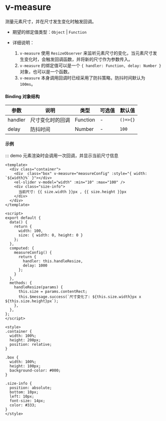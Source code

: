 # v-measure

测量元素尺寸，并在尺寸发生变化时触发回调。

- 期望的绑定值类型：`Object` | `Function`

- 详细说明：

  1. `v-measure` 使用 `ResizeObserver` 来监听元素尺寸的变化，当元素尺寸发生变化时，会触发回调函数，并将新的尺寸作为参数传入。
  2. `v-measure` 的绑定值可以是一个 `{ handler: Function, delay: Number }` 对象，也可以是一个函数。
  3. `v-measure` 本身调用回调时已经采用了防抖策略，防抖时间默认为 `100ms`。

#### Binding 对象结构

| 参数    | 说明             | 类型     | 可选值 | 默认值   |
| ------- | ---------------- | -------- | ------ | -------- |
| handler | 尺寸变化时的回调 | Function | -      | `()=>{}` |
| delay   | 防抖时间         | Number   | -      | `100`    |

#### 示例

::: demo 元素渲染时会调用一次回调，并显示当前尺寸信息

```vue
<template>
  <div class="container">
    <div  class="box" v-measure="measureConfig" :style="{ width: `${width}%` }"></div>
    <el-slider v-model="width" :min="10" :max="100" />
    <div class="size-info">
      当前尺寸: {{ size.width }}px , {{ size.height }}px
    </div>
  </div>
</template>

<script>
export default {
  data() {
    return {
      width: 100,
      size: { width: 0, height: 0 }
    };
  },
  computed: {
    measureConfig() {
      return {
        handler: this.handleResize,
        delay: 1000
      };
    }
  },
  methods: {
    handleResize(params) {
      this.size = params.contentRect;
      this.$message.success(`尺寸变化了: ${this.size.width}px x ${this.size.height}px`);
    },
  },
};
</script>

<style>
.container {
  width: 100%;
  height: 200px;
  position: relative;
}

.box {
  width: 100%;
  height: 100px;
  background-color: #000;
}

.size-info {
  position: absolute;
  bottom: 10px;
  left: 10px;
  font-size: 14px;
  color: #333;
}
</style>